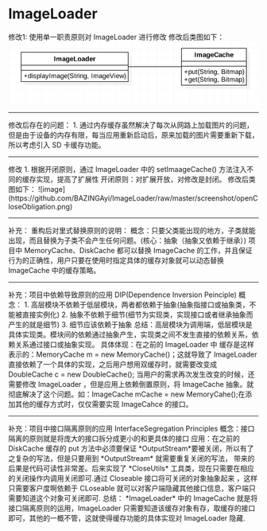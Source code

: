# ImageLoader
修改1:
使用单一职责原则对 ImageLoader 进行修改
修改后类图如下：
  ![image](https://github.com/BAZINGAyi/ImageLoader/raw/master/screenshot/singleObligation.png)
<hr/>
修改后存在的问题：
1. 通过内存缓存虽然解决了每次从网路上加载图片的问题，但是由于设备的内存有限，每当应用重新启动后，原来加载的图片需要重新下载，所以考虑引入 SD 卡缓存功能。
<hr/>
修改 1.
根据开闭原则，通过 ImageLoader 中的 setImaageCache() 方法注入不同的缓存实现，提高了扩展性
开闭原则：对扩展开放，对修改是封闭。
修改后类图如下：
  ![image](https://github.com/BAZINGAyi/ImageLoader/raw/master/screenshot/openCloseObligation.png)
 <hr/>
 补充：
 重构后对里式替换原则的说明：
 概念：只要父类能出现的地方，子类就能出现，而且替换为子类不会产生任何问题。(核心：抽象（抽象又依赖于继承）)
 项目中 MemoryCache、DiskCache 都可以替换 ImageCache 的工作，并且保证行为的正确性，用户只要在使用时指定具体的缓存对象就可以动态替换 ImageCache 中的缓存策略。
 <hr>
 补充：项目中依赖导致原则的应用 DIP(Dependence Inversion Peinciple)
 概念：
 1. 高层模块不依赖于低层模块，两者都依赖于抽象(抽象指接口或抽象类，不能被直接实例化)
 2. 抽象不依赖于细节(细节为实现类，实现接口或者继承抽象而产生的就是细节)
 3. 细节应该依赖于抽象
 总结：高层模块为调用端，低层模块是具体实现类。模块间的依赖通过抽象产生，实现类之间不发生直接的依赖关系，依赖关系通过接口或抽象实现。
 具体体现：在之前的 ImageLoader 中 缓存是这样表示的：MemoryCache m = new MemoryCache()；这就导致了 ImageLoader 直接依赖了一个具体的实现，之后用户想用双缓存时，就需要改变成 DoubleCache c = new DoubleCache(); 当用户的需求再次发生改变的时候，还需要修改 ImageLoader ，但是应用上依赖倒置原则，将 ImageCache 抽象。就彻底解决了这个问题。如：ImageCache mCache = new MemoryCahe();在添加其他的缓存方式时，仅仅需要实现 ImageCahce 的接口。
 <hr>
 补充：项目中接口隔离原则的应用 InterfaceSegregation Principles
 概念：接口隔离的原则就是将庞大的接口拆分成更小的和更具体的接口
 应用：在之前的 DiskCache 缓存的 put 方法中必须要保证 *OutputStream*要被关闭，所以有了之复杂的写法，但是只要用到 *OutputStream* 就需要重复关闭的写法，
 带来的后果是代码可读性非常差。后来实现了 *CloseUtils* 工具类，现在只需要在相应的关闭操作内调用关闭即可.通过 Closeable 接口将可关闭的对象抽象起来
 ，这样只需要客户度啊依赖于 CLoseable 就可以对客户端隐藏其他接口信息，客户端只需要知道这个对象可关闭即可.
 总结：
 *ImageLoader* 中的 ImageCache 就是将接口隔离原则的运用，ImageLoader 只需要知道该缓存对象有存，取缓存的接口即可，其他的一概不管，这就使得缓存功能的具体实现对 ImageLoader 隐藏.

